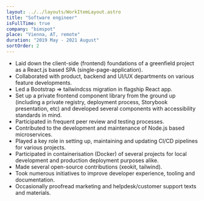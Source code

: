 ```yaml
---
layout: ../../layouts/WorkItemLayout.astro
title: "Software engineer"
isFullTime: true
company: "bimspot"
place: "Vienna, AT, remote"
duration: "2019 May - 2021 August"
sortOrder: 2
---
```


- Laid down the client-side (frontend) foundations of a greenfield project as a React.js based SPA (single-page-application).
- Collaborated with product, backend and UI/UX departments on various feature developments.
- Led a Bootstrap => tailwindcss migration in flagship React app.
- Set up a private frontend component library from the ground up (including a private registry, deployment process, Storybook presentation, etc) and developed several components with accessibility standards in mind.
- Participated in frequent peer review and testing processes.
- Contributed to the development and maintenance of Node.js based microservices.
- Played a key role in setting up, maintaining and updating CI/CD pipelines for various projects.
- Participated in containerisation (Docker) of several projects for local development and production deployment purposes alike.
- Made several open-source contributions (xeokit, tailwind).
- Took numerous initiatives to improve developer experience, tooling and documentation.
- Occasionally proofread marketing and helpdesk/customer support texts and materials.
